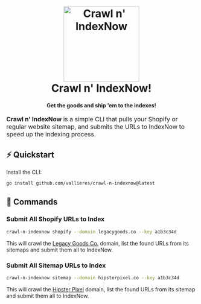 <!-- markdownlint-disable MD002 MD013 MD033 MD041 -->
<h1 align="center">
  <a name="logo" href="https://github.com/vallieres/crawl-n-indexnow">
    <img src="https://github.com/vallieres/crawl-n-indexnow/assets/182217/48b7e05b-155a-43e3-893a-e0d21f44f04a" alt="Crawl n' IndexNow" width="200"></a>
  <br>
  Crawl n' IndexNow!

</h1>
<h4 align="center">Get the goods and ship 'em to the indexes!</h4>
<div align="center"></div>

<font size="3">
    <strong>Crawl n' IndexNow</strong> is a simple CLI that pulls your Shopify or regular website sitemap, 
        and submits the URLs to IndexNow to speed up the indexing process.
</font>


## ⚡️ Quickstart

Install the CLI:
```bash
go install github.com/vallieres/crawl-n-indexnow@latest
```

## 🎯 Commands

### Submit All Shopify URLs to Index

```bash
crawl-n-indexnow shopify --domain legacygoods.co --key a1b3c34d
```

This will crawl the [Legacy Goods Co.](https://legacygoods.co) domain, list the found URLs from its sitemaps and submit 
them all to IndexNow.

### Submit All Sitemap URLs to Index

```bash
crawl-n-indexnow sitemap --domain hipsterpixel.co --key a1b3c34d
```

This will crawl the [Hipster Pixel](https://hipsterpixel.co) domain, list the found URLs from its sitemap and submit
them all to IndexNow.
